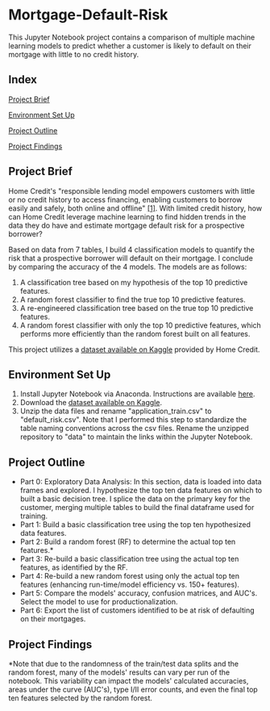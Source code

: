 # Mortgage-Default-Risk
This Jupyter Notebook project contains a comparison of multiple machine learning models to predict whether a customer is likely to default on their mortgage with little to no credit history.

## Index
[Project Brief](#Project-Brief)

[Environment Set Up](#Environment-Set-Up)

[Project Outline](#Project-Outline)

[Project Findings](#Project-Findings)

## Project Brief
Home Credit's "responsible lending model empowers customers with little or no credit history to access financing, enabling customers to borrow easily and safely, both online and offline" [[1]](https://www.homecredit.net/about-us.aspx/#who-we-are). With limited credit history, how can Home Credit leverage machine learning to find hidden trends in the data they do have and estimate mortgage default risk for a prospective borrower?

Based on data from 7 tables, I build 4 classification models to quantify the risk that a prospective borrower will default on their mortgage. I conclude by comparing the accuracy of the 4 models. The models are as follows:
1. A classification tree based on my hypothesis of the top 10 predictive features.
2. A random forest classifier to find the true top 10 predictive features.
3. A re-engineered classification tree based on the true top 10 predictive features.
4. A random forest classifier with only the top 10 predictive features, which performs more efficiently than the random forest built on all features.

This project utilizes a [dataset available on Kaggle](https://www.kaggle.com/competitions/home-credit-default-risk) provided by Home Credit.

## Environment Set Up
1. Install Jupyter Notebook via Anaconda. Instructions are available [here](https://docs.jupyter.org/en/latest/install/notebook-classic.html).
2. Download the [dataset available on Kaggle](https://www.kaggle.com/competitions/home-credit-default-risk).
3. Unzip the data files and rename "application_train.csv" to "default_risk.csv". Note that I performed this step to standardize the table naming conventions across the csv files. Rename the unzipped repository to "data" to maintain the links within the Jupyter Notebook.

## Project Outline
- Part 0: Exploratory Data Analysis: In this section, data is loaded into data frames and explored. I hypothesize the top ten data features on which to built a basic decision tree. I splice the data on the primary key for the customer, merging multiple tables to build the final dataframe used for training.
- Part 1: Build a basic classification tree using the top ten hypothesized data features.
- Part 2: Build a random forest (RF) to determine the actual top ten features.*
- Part 3: Re-build a basic classification tree using the actual top ten features, as identified by the RF.
- Part 4: Re-build a new random forest using only the actual top ten features (enhancing run-time/model efficiency vs. 150+ features).
- Part 5: Compare the models' accuracy, confusion matrices, and AUC's. Select the model to use for productionalization.
- Part 6: Export the list of customers identified to be at risk of defaulting on their mortgages.

## Project Findings



*Note that due to the randomness of the train/test data splits and the random forest, many of the models' results can vary per run of the notebook. This variability can impact the models' calculated accuracies, areas under the curve (AUC's), type I/II error counts, and even the final top ten features selected by the random forest.

